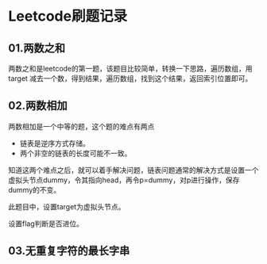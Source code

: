 # Leetcode刷题记录

## 01.两数之和

两数之和是leetcode的第一题，该题目比较简单，转换一下思路，遍历数组，用target 减去一个数，得到结果，遍历数组，找到这个结果，返回索引位置即可。

## 02.两数相加

两数相加是一个中等的题，这个题的难点有两点
- 链表是逆序方式存储。
- 两个非空的链表的长度可能不一致。

知道这两个难点之后，就可以着手解决问题，链表问题通常的解决方式是设置一个虚拟头节点dummy，令其指向head，再令p=dummy，对p进行操作，保存dummy的不变。

此题目中，设置target为虚拟头节点。

设置flag判断是否进位。

## 03.无重复字符的最长字串

